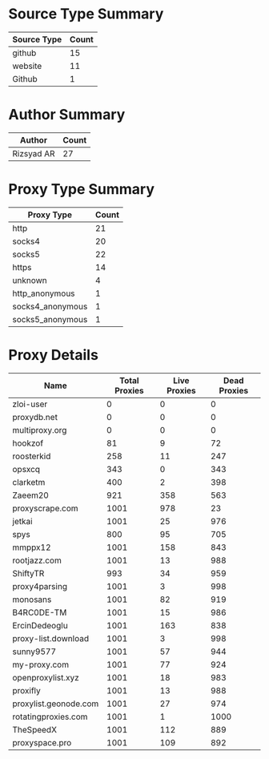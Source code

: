 # Source Type Summary

| Source Type | Count |
|-------------|-------|
| github | 15 |
| website | 11 |
| Github | 1 |


# Author Summary

| Author | Count |
|--------|-------|
| Rizsyad AR | 27 |


# Proxy Type Summary

| Proxy Type | Count |
|------------|-------|
| http | 21 |
| socks4 | 20 |
| socks5 | 22 |
| https | 14 |
| unknown | 4 |
| http_anonymous | 1 |
| socks4_anonymous | 1 |
| socks5_anonymous | 1 |


# Proxy Details

| Name | Total Proxies | Live Proxies | Dead Proxies |
|------|---------------|--------------|---------------|
| zloi-user | 0 | 0 | 0 |
| proxydb.net | 0 | 0 | 0 |
| multiproxy.org | 0 | 0 | 0 |
| hookzof | 81 | 9 | 72 |
| roosterkid | 258 | 11 | 247 |
| opsxcq | 343 | 0 | 343 |
| clarketm | 400 | 2 | 398 |
| Zaeem20 | 921 | 358 | 563 |
| proxyscrape.com | 1001 | 978 | 23 |
| jetkai | 1001 | 25 | 976 |
| spys | 800 | 95 | 705 |
| mmppx12 | 1001 | 158 | 843 |
| rootjazz.com | 1001 | 13 | 988 |
| ShiftyTR | 993 | 34 | 959 |
| proxy4parsing | 1001 | 3 | 998 |
| monosans | 1001 | 82 | 919 |
| B4RC0DE-TM | 1001 | 15 | 986 |
| ErcinDedeoglu | 1001 | 163 | 838 |
| proxy-list.download | 1001 | 3 | 998 |
| sunny9577 | 1001 | 57 | 944 |
| my-proxy.com | 1001 | 77 | 924 |
| openproxylist.xyz | 1001 | 18 | 983 |
| proxifly | 1001 | 13 | 988 |
| proxylist.geonode.com | 1001 | 27 | 974 |
| rotatingproxies.com | 1001 | 1 | 1000 |
| TheSpeedX | 1001 | 112 | 889 |
| proxyspace.pro | 1001 | 109 | 892 |
